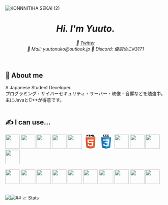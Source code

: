 # 
![KONNNITIHA SEKAI (2)](https://media.discordapp.net/attachments/815098719019466794/925005849703890994/unknown.png?width=853&height=480)
<h1 align='center'><i>  Hi. I'm Yuuto.</i></h1>
<p align='center'>
<i>
  🐓 <a href="https://twitter.com/yuutonuko_">Twitter</a><br>
  📧 <a>Mail: yuutonuko@outlook.jp</a>
  👾 <a>Discord: 優朋ぬこ#3171</a>
  </i>
</p>
<br>

## 🤔 About me

A Japanese Student Developer. <br> 
プログラミング・サイバーセキュリティ・サーバー・映像・音響などを勉強中。主にJavaとC++が得意です。<br>
<br>

## ✍ I can use...
<p align='left'>
  <img src='https://upload.wikimedia.org/wikipedia/commons/5/5f/Windows_logo_-_2012.svg' width='45' height='45'/>
  <img src='https://upload.wikimedia.org/wikipedia/commons/thumb/9/9e/CentOS_Graphical_Symbol.svg/1200px-CentOS_Graphical_Symbol.svg.png' width='45' height='45'/>
  <img src='https://upload.wikimedia.org/wikipedia/commons/9/9e/UbuntuCoF.svg' width='45' height='45'/>
  <img src='https://upload.wikimedia.org/wikipedia/commons/a/a5/Archlinux-icon-crystal-64.svg' width='45' height='45'/>
  <img src='https://upload.wikimedia.org/wikipedia/commons/4/4b/Kali_Linux_2.0_wordmark.svg' width='45' height='45'/>
  <img src='https://raw.githubusercontent.com/devicons/devicon/master/icons/html5/html5-original-wordmark.svg' width='45' height='45'/>
  <img src='https://raw.githubusercontent.com/devicons/devicon/master/icons/css3/css3-original-wordmark.svg' width='45' height='45'/>
  <img src='https://upload.wikimedia.org/wikipedia/commons/c/c3/Python-logo-notext.svg' width='45' height='45'/>
  <img src='https://upload.wikimedia.org/wikipedia/commons/1/18/C_Programming_Language.svg' width='45' height='45'/>
  <img src='https://cdnlogo.com/logos/c/27/c.svg' width='45' height='45'/>
  <img src='https://upload.wikimedia.org/wikipedia/en/thumb/3/30/Java_programming_language_logo.svg/121px-Java_programming_language_logo.svg.png' width='45' height='45'/>
</p>
<p align='left'>
  <img src='https://symbols.getvecta.com/stencil_28/61_sql-database-generic.a9f12e2a30.svg' width='45' height='45'/>
  <img src='https://camo.githubusercontent.com/21439e24ddd0195751bd0cca02c521e041b87de9c995bcef18c9083d4c1d0473/68747470733a2f2f7777772e70726f786d6f782e636f6d2f696d616765732f70726f786d6f782f50726f786d6f782d6c6f676f2d737461636b65642d38343070782e706e67' width='45' height='45'/>
  <img src='https://upload.wikimedia.org/wikipedia/commons/9/91/Octicons-mark-github.svg' width='45' height='45'/>
  <img src='https://upload.wikimedia.org/wikipedia/commons/1/1d/PyCharm_Icon.svg' width='45' height='45'/>
  <img src='https://resources.jetbrains.com/storage/products/goland/img/meta/goland_logo_300x300.png' width='45' height='45'/>
  <img src='https://resources.jetbrains.com/storage/products/datagrip/img/meta/datagrip_logo_300x300.png' width='45' height='45'/>
  <img src='https://resources.jetbrains.com/storage/products/webstorm/img/meta/webstorm_logo_300x300.png' width='45' height='45'/>
  <img src='https://upload.wikimedia.org/wikipedia/commons/9/9a/Visual_Studio_Code_1.35_icon.svg' width='45' height='45'/>
  <img src='https://upload.wikimedia.org/wikipedia/commons/5/59/Visual_Studio_Icon_2019.svg' width='45' height='45'/>
  <img src='https://upload.wikimedia.org/wikipedia/commons/1/19/Unity_Technologies_logo.svg' width='45' height='45'/>
</p>
<br>
## 📈 Stats

<a href="https://github.com/anuraghazra/github-readme-stats">
  <img align="left" src="https://github-readme-stats.vercel.app/api?username=yuutonuko&theme=dark&count_private=true" />
</a>
<a href="https://github.com/anuraghazra/github-readme-stats">
  <img align="left" src="https://github-readme-stats.vercel.app/api/top-langs/?username=yuutonuko&layout=compact&theme=dark&count_private=true" />
</a>
